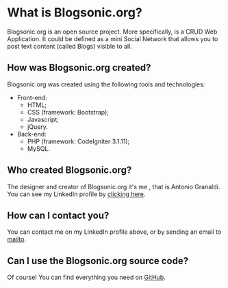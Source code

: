 # What is Blogsonic.org?

Blogsonic.org is an open source project. More specifically, is a CRUD Web Application. It could be defined as a mini Social Network that allows you to post text content (called Blogs) visible to all.

## How was Blogsonic.org created?

Blogsonic.org was created using the following tools and technologies:

* Front-end:
    * HTML;
    * CSS (framework: Bootstrap);
    * Javascript;
    * jQuery.
* Back-end:
    * PHP (framework: CodeIgniter 3.1.11);
    * MySQL.

## Who created Blogsonic.org?

The designer and creator of Blogsonic.org it's me , that is Antonio Granaldi. You can see my LinkedIn profile by [clicking here]('https://www.linkedin.com/in/antonio-granaldi/).

## How can I contact you?

You can contact me on my LinkedIn profile above, or by sending an email to [mailto](mailto:tonio.granaldi@gmail.com).

## Can I use the Blogsonic.org source code?

Of course! You can find everything you need on [GitHub]('https://github.com/antogno/blogsonic').